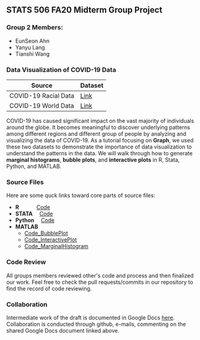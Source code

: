 ## STATS 506 FA20 Midterm Group Project 
### Group 2 Members:
* EunSeon Ahn
* Yanyu Lang 
* Tianshi Wang


### Data Visualization of COVID-19 Data
Source| Dataset
------------ | ------------ 
COVID-19 Racial Data | [Link](https://covidtracking.com/race)
COVID-19 World Data | [Link](https://ourworldindata.org/covid-hospitalizations)

COVID-19 has caused significant impact on the vast majority of individuals around the globe. It becomes meaningful to discover underlying patterns among different regions and different group of people by analyzing and visualizing the data of COVID-19. As a tutorial focusing on **Graph**, we used these two datasets to demonstrate the importance of data visualization to understand the patterns in the data. We will walk through how to generate **marginal histograms**, **bubble plots**, and **interactive plots** in R, Stata, Python, and MATLAB. 
 

### Source Files
Here are some quck links toward core parts of source files:
<br/> 
* **R** &emsp;&emsp;&emsp;[Code](./R/r_code.R) <br/> 
* **STATA**   &emsp;[Code](./STATA/stata_code.do) <br/>
* **Python**  &emsp;[Code](./Python/Python_Code.ipynb) <br/> 
* **MATLAB** 
   + [Code_BubblePlot](./MATLAB/bubbleplot_new.m) <br/>
   + [Code_InteractivePlot](./MATLAB/interactve_plots.m) <br/>
   + [Code_MarginalHistogram](./MATLAB/marginal_histogram.m) <br/>
 

### Code Review
All groups members reviewed other's code and process and then finalized our work. Feel free to check the pull requests/commits in our repository to find the record of code reviewing. 

### Collaboration
Intermediate work of the draft is documented in Google Docs [here](https://docs.google.com/document/d/1Ll_wvns7VoLCHO6lnm5YkAHmTlGQXR6Xjt7Tj-3cLvI/edit#).
Collaboration is conducted through github, e-mails, commenting on the shared Google Docs document linked above.

